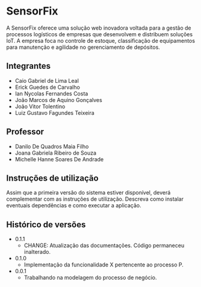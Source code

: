 # SensorFix

A SensorFix oferece uma solução web inovadora voltada para a gestão de processos logísticos de empresas que desenvolvem e distribuem soluções IoT. A empresa foca no controle de estoque, classificação de equipamentos para manutenção e agilidade no gerenciamento de depósitos. 

## Integrantes

* Caio Gabriel de Lima Leal
* Erick Guedes de Carvalho 
* Ian Nycolas Fernandes Costa
* João Marcos de Aquino Gonçalves
* João Vitor Tolentino
* Luiz Gustavo Fagundes Teixeira

## Professor

* Danilo De Quadros Maia Filho
* Joana Gabriela Ribeiro de Souza
* Michelle Hanne Soares De Andrade

## Instruções de utilização

Assim que a primeira versão do sistema estiver disponível, deverá complementar com as instruções de utilização. Descreva como instalar eventuais dependências e como executar a aplicação.

## Histórico de versões

* 0.1.1
    * CHANGE: Atualização das documentações. Código permaneceu inalterado.
* 0.1.0
    * Implementação da funcionalidade X pertencente ao processo P.
* 0.0.1
    * Trabalhando na modelagem do processo de negócio.

